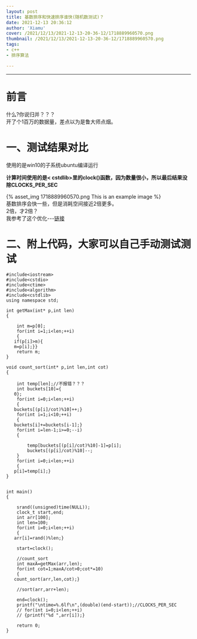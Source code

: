 ```yaml
---
layout: post
title: 基数排序和快速排序谁快(随机数测试)？
date: 2021-12-13 20:36:12
author: 'Xiamu'
cover: /2021/12/13/2021-12-13-20-36-12/1718889960570.png
thumbnail: /2021/12/13/2021-12-13-20-36-12/1718889960570.png
tags:
- c++
- 排序算法

---
```



*** ** * ** ***

# 前言

什么?你说归并？？？  
开了个1百万的数据量，差点以为是鲁大师点烟。

# 一、测试结果对比

使用的是win10的子系统ubuntu编译运行

**计算时间使用的是\< cstdlib\>里的clock()函数，因为数量很小，所以最后结果没除CLOCKS_PER_SEC**

{% asset_img 1718889960570.png This is an example image %}  
基数排序会快一些，但是消耗空间接近2倍更多。  
2倍，才2倍？  
我参考了这个优化---[链接](https://www.cnblogs.com/skywang12345/p/3603669.html)

# 二、附上代码，大家可以自己手动测试测试

```prism language-cpp
#include<iostream>
#include<cstdio>
#include<ctime>
#include<algorithm>
#include<cstdlib>
using namespace std;

int getMax(int* p,int len)
{
   
    int m=p[0];
    for(int i=1;i<len;++i)
    {
   if(p[i]>m){
   m=p[i];}}
    return m;
}

void count_sort(int* p,int len,int cot)
{
   
    int temp[len];//不报错？？？
    int buckets[10]={
   0};
    for(int i=0;i<len;++i)
    {
   buckets[(p[i]/cot)%10]++;}
    for(int i=1;i<10;++i)
    {
   buckets[i]+=buckets[i-1];}
    for(int i=len-1;i>=0;--i)
    {
   
        temp[buckets[(p[i]/cot)%10]-1]=p[i];
        buckets[(p[i]/cot)%10]--;
    }
    for(int i=0;i<len;++i)
    {
   p[i]=temp[i];}
}


int main()
{
   
    srand((unsigned)time(NULL));
    clock_t start,end;
    int arr[100];
    int len=100;
    for(int i=0;i<len;++i)
    {
   arr[i]=rand()%len;}

    start=clock();

    //count_sort
    int maxA=getMax(arr,len);
    for(int cot=1;maxA/cot>0;cot*=10)
    {
   count_sort(arr,len,cot);}

    //sort(arr,arr+len);

    end=clock();
    printf("\ntime=%.6lf\n",(double)(end-start));//CLOCKS_PER_SEC
    // for(int i=0;i<len;++i)
    // {printf("%d ",arr[i]);}

    return 0;
}
```

